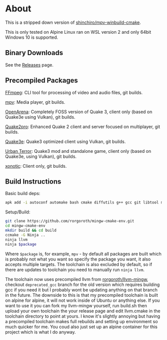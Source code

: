 # About

This is a stripped down version of [shinchiro/mpv-winbuild-cmake](https://github.com/shinchiro/mpv-winbuild-cmake).

This is only tested on Alpine Linux ran on WSL version 2 and only 64bit Windows 10 is supported.

## Binary Downloads

See the [Releases](https://github.com/rorgoroth/mingw-cmake-env/releases) page.

## Precompiled Packages

[FFmpeg](https://github.com/FFmpeg/FFmpeg): CLI tool for processing of video and audio files, git builds.

[mpv](https://github.com/mpv-player/mpv): Media player, git builds.

[OpenArena](https://github.com/rorgoroth/Quake3e-OpenArena): Completely FOSS version of Quake 3, client only (based on Quake3e using Vulkan), git builds.

[Quake2pro](https://github.com/skullernet/q2pro): Enhanced Quake 2 client and server focused on multiplayer, git builds.

[Quake3e](https://github.com/ec-/Quake3e): Quake3 optimized client using Vulkan, git builds.

[Urban Terror](https://github.com/omg-urt/urbanterror-slim): Quake3 mod and standalone game, client only (based on Quake3e, using Vulkan), git builds.

[xonotic](https://github.com/rorgoroth/darkplaces-mingw-w64): Client only, git builds.

## Build Instructions

Basic build deps:

```bash
apk add -i autoconf automake bash cmake diffutils g++ gcc git libtool make meson musl-dev nasm p7zip patch pkgconf po4a py3-mako samurai texinfo yasm
```

Setup/Build:

```bash
git clone https://github.com/rorgoroth/mingw-cmake-env.git
cd mingw-cmake-env
mkdir build && cd build
ccmake -G Ninja ..
ninja llvm
ninja $package
```

Where `$package` is, for example, `mpv` -  by default all packages are built which is probably not what you want so specify the package you want, it also accepts multiple targets. The toolchain is also excluded by default, so if there are updates to toolchain you need to manually run `ninja llvm`.

The toolchain now uses precompiled llvm from [rorgoroth/llvm-mingw](https://github.com/rorgoroth/llvm-mingw), checkout `deprecated_gcc` branch for the old version which requires building gcc if you need it but I probably wont be updating anything on that branch in the future. The downside to this is that my precompiled toolchain is built on alpine for alpine, it will not work inside of Ubuntu or anything else. If you want to use it you can fork my llvm-mingw yourself, run build.sh then upload your own toolchain the your release page and edit llvm.cmake in the toolchain directory to point at yours. I know it's slightly annoying but having a precompiled toolchain makes full rebuilds and setting up environment so much quicker for me. You coud also just set up an alpine container for this project which is what I do anyway.